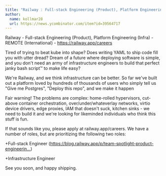 ```yaml
---
title: "Railway : Full-stack Engineering (Product), Platform Engineering (Infra)"
author:
  name: kollmar28
  url: https://news.ycombinator.com/item?id=39564717
---
```

Railway - Full-stack Engineering (Product), Platform Engineering (Infra) - REMOTE (International) - <a href="https:&#x2F;&#x2F;railway.app&#x2F;careers" rel="nofollow">https:&#x2F;&#x2F;railway.app&#x2F;careers</a>

Tired of trying to beat kube into shape? Does writing YAML to ship code fill you with utter dread? Dream of a future where deploying software is simple, and you don&#x27;t need an army of infrastructure engineers to build that perfect janky bash script™ to make life easy?

We&#x27;re Railway, and we think infrastructure can be better. So far we&#x27;ve built out a platform loved by hundreds of thousands of users who simply tell us &quot;Give me Postgres&quot;, &quot;Deploy this repo&quot;, and we make it happen

Fair warning! The problems are complex: home-rolled hypervisors, cut-above container orchestration, over&#x2F;under&#x2F;whateverlay networks, virtio device drivers, edge proxies, IAM that doesn&#x27;t suck, kitchen sinks - we need to build it and we&#x27;re looking for likeminded individuals who think this stuff is fun.

If that sounds like you, please apply at railway.app&#x2F;careers. We have a number of roles, but are prioritizing the following two roles:

+Full-stack Engineer (<a href="https:&#x2F;&#x2F;blog.railway.app&#x2F;p&#x2F;team-spotlight-product-engineering" rel="nofollow">https:&#x2F;&#x2F;blog.railway.app&#x2F;p&#x2F;team-spotlight-product-engineerin...</a>)

+Infrastructure Engineer

See you soon, and happy shipping.
